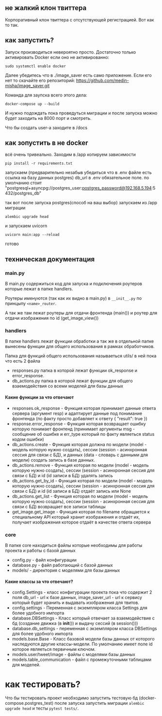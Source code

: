 ## не жалкий клон твиттера
Корпоративный клон твиттера с отсутствующей регистрацией. Вот как то так.
## как запустить? 
Запуск производиться невероятно просто. 
Достаточно только активировать Docker если оно не активированно: 
```commandline
sudo systemctl enable docker
```

Далее убедитесь что в ./image_saver есть само приложение. Если его нет то скачайте его репозиторий: https://github.com/medin-misha/image_saver.git

Команда для заупска всего этого дела:
```commandline
docker-compose up --build
```
И нужно подождать пока проведуться миграции и после запуска можно будет заходить на 8000 порт и смотреть.

Что бы создать user-a заходите в /docs
## как зопустить в не docker
всё очень тривеально. Заходим в /app копируем зависимости 
```commandline
pip install -r requirements.txt
```
запускаем (предварительно незабыв убедиться что в .env файле есть ссылка на базу данных postgres)
db_url в .env обязательное поле.
по умолчанию стоит "postgresql+asyncpg://postgres_user:postgres_password@192.168.5.194:5432/postgres_db"

так вот после запуска postgres(способ на ваш выбор) запускаем из /app миграции
```commandline
alembic upgrade head
```
и запускаем uvicorn
```commandline
uvicorn main:app --reload
```
готово
## техническая документация
### main.py
В main.py содержиться код для запуска и подключения роутеров которые лежат
в папке handlers.

Роутеры именуются (так как их видно в main.py) в `__init__.py` по принцыпу 
`<name>_router`. 

А так же там лежат роутеры для отдачи фронтенда (main()) и роутер для отдачи изображения по id (get_image_view())

### handlers
В папке handlers лежат функции обработки а так же в отдельной папке вынесены функции для общего использования в рамках обработчиков. 

Папка для функций общего использования называеться utils/ в ней пока что есть 2 файла
- responses.py папка в которой лежат функции ok_response и error_response.
- db_actions.py папка в которой лежат функции для общего взаемодействия со всеми моделей для базы данных

#### Какие функции за что отвечают
- responses.ok_response - Функция которая принимает данные ответа сервера (аргумент resp) и адаптирует данные под понимание фронтенда (по факту просто добавляет к ответу { "result": true })
- response.error_response - Функция которая возвращает ошибку которую понимает фронтенд (принимает аргументы msg - сообщение об ошибке и err_type который по факту являеться status кодом ошибки)
- db_actions.create - Функция которая должна по модели (model - модель которую нужно создать), сессии (session - асинхронная сессия для связи с БД), и данных (data - словарь с данными для модели) создать запись в базе данных.
- db_actions.remove - Функция которая по модели (model - модель которую нужно создать), сессии (session - асинхронная сессия для связи с БД) и id (id записи в БД) удалять запись
- db_actions.get_by_id - Функция которая по модели (model - модель которую нужно создать), сессии (session - асинхронная сессия для связи с БД) и id (id записи в БД) отдаёт запись или None
- db_actions.get_list - Функция которая по модели (model - модель которую нужно создать), сессии (session - асинхронная сессия для связи с БД) возвращает все записи таблицы
- get_image.get_image - Функция которая по filename обращается к специальному API который хранит изображения и отдаёт их, получает изображения которое отдаёт в качестве ответа сервера
### core
В папке core находиться файлы которые необходимы для работы проекта и работы с базой данных
- config.py - файл конфигурации
- database.py - файл работающий с базой данных
- models/ - директория с моделями для базы данных

#### Какие классы за что отвечают?
- config.Settings - класс конфигурации проекта пока что содержит 2 поля db_url - url к базе данных, image_saver_url - url к сервису который будет хранить и выдавать изображения для твитов.
- config.settings - Переменная с экземпляром класса Settings для более удобного импорта
- database.DBSettings - Класс который отвечает за взаемодействие с бд (создание движка (в __init__()) и выдачу сессий (в session()))
- database.db_settings - переменная с экземпляром класса DBSettings для более удобного импорта
- models.base.Base - Класс базовой модели базы данных от которого наследуются другие классы-модели. По умолчанию имеет поле id которое являеться первичным ключом.
- models.user/tweet/image - файлы с моделями базы данных
- models.table_communication - файл с промежуточными таблицами для моделей.

# как тестировать?
Что бы тестировать проект необходимо запустить тестовую бд (docker-compose.postgres_test) после запуска запустить миграции `alembic upgrade head` и тесты `pytest tests/`.
